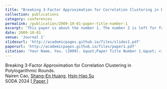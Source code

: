 ```yaml
---
title: "Breaking 3-Factor Approximation for Correlation Clustering in Polylogarithmic Rounds."
collection: publications
category: conferences
permalink: /publication/2009-10-01-paper-title-number-1
excerpt: 'This paper is about the number 1. The number 2 is left for future work.'
date: 2009-10-01
venue: 'Journal 1'
slidesurl: 'http://academicpages.github.io/files/slides1.pdf'
paperurl: 'http://academicpages.github.io/files/paper1.pdf'
citation: 'Your Name, You. (2009). &quot;Paper Title Number 1.&quot; <i>Journal 1</i>. 1(1).'
---
```


<p><!-- <a href="https://dl.acm.org/doi/10.1145/3558481.3591078"> -->Breaking 3-Factor Approximation for Correlation Clustering in Polylogarithmic Rounds.<!-- </a> --> <br>Nairen Cao, <a href="https://tmt514.github.io/"> Shang-En Huang</a>, <a href="https://sites.google.com/site/distributedhsinhao/"> Hsin-Hao Su</a>  <br>
					SODA 2024 [<a href="nairenc_files/CCparallel_24.pdf"> Paper </a>]
<!-- 					[<a href="nairenc_files/Nearly_optimal_parallel_longest_increasing_subsequence_spaa2023_slides.pdf"> Slides </a>] -->
					<!-- [<a href="nairenc_files/parallel_negative_sssp.pdf"> Paper </a>] -->
					</p>